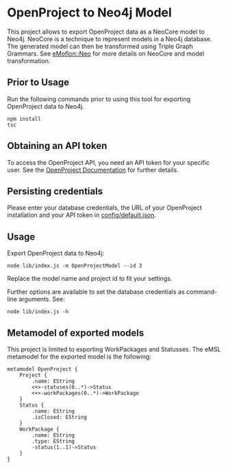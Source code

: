 # OpenProject to Neo4j Model
This project allows to export OpenProject data as a NeoCore model to Neo4j.
NeoCore is a technique to represent models in a Neo4j database.
The generated model can then be transformed using Triple Graph Grammars.
See [eMoflon::Neo](https://github.com/eMoflon/emoflon-neo) for more details on NeoCore and model transformation.

## Prior to Usage

Run the following commands prior to using this tool for exporting OpenProject data to Neo4j.

```
npm install
tsc
```

## Obtaining an API token

To access the OpenProject API, you need an API token for your specific user. See the [OpenProject Documentation](https://www.openproject.org/docs/api/example/#basic-auth) for further details.

## Persisting credentials

Please enter your database credentials, the URL of your OpenProject installation and your API token in [config/default.json](config/default.json).

## Usage
Export OpenProject data to Neo4j:
```
node lib/index.js -m OpenProjectModel --id 3
```

Replace the model name and project id to fit your settings. 


Further options are available to set the database credentials as command-line arguments. See:
```
node lib/index.js -h
```

## Metamodel of exported models
This project is limited to exporting WorkPackages and Statusses.
The eMSL metamodel for the exported model is the following:

```
metamodel OpenProject {
    Project {
        .name: EString
        <+>-statuses(0..*)->Status
        <+>-workPackages(0..*)->WorkPackage
    }
    Status {
        .name: EString
        .isClosed: EString
    }
    WorkPackage {
        .name: EString
        .type: EString
        -status(1..1)->Status
    }
}
```